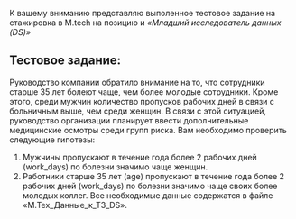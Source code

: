 К вашему вниманию представляю выполенное тестовое задание на стажировка в M.tech на позицию и *«Младший исследователь данных (DS)»*
## Тестовое задание:
Руководство компании обратило внимание на то, что сотрудники старше 35 
лет болеют чаще, чем более молодые сотрудники. Кроме этого, среди мужчин 
количество пропусков рабочих дней в связи с больничным выше, чем среди женщин. 
В связи с этой ситуацией, руководство организации планирует ввести 
дополнительные медицинские осмотры среди групп риска. 
Вам необходимо проверить следующие гипотезы:
1) Мужчины пропускают в течение года более 2 рабочих дней (work_days) по 
болезни значимо чаще женщин.
2) Работники старше 35 лет (age) пропускают в течение года более 2 рабочих 
дней (work_days) по болезни значимо чаще своих более молодых коллег.
Все необходимые данные содержатся в файле «М.Тех_Данные_к_ТЗ_DS».
